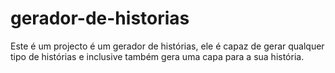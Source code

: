 # gerador-de-historias
Este é um projecto é um gerador de histórias, ele é capaz de gerar qualquer tipo de histórias e inclusive também gera uma capa para a sua história.
